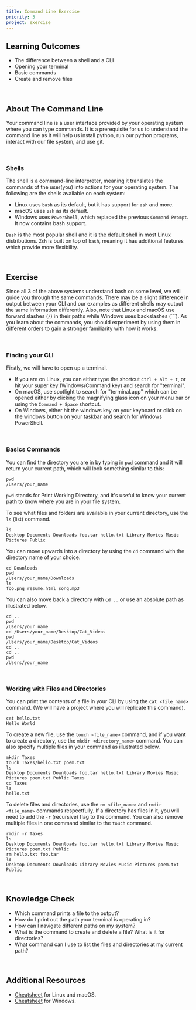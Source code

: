 ```yaml
---
title: Command Line Exercise
priority: 5
project: exercise
---
```


## Learning Outcomes

- The difference between a shell and a CLI
- Opening your terminal
- Basic commands
- Create and remove files

<br>

## About The Command Line

Your command line is a user interface provided by your operating system where you can type commands. It is a prerequisite for us to understand the command line as it will help us install python, run our python programs, interact with our file system, and use git.

<br>

### Shells

The shell is a command-line interpreter, meaning it translates the commands of the user(you) into actions for your operating system.
The following are the shells available on each system:

- Linux uses `bash` as its default, but it has support for `zsh` and more.
- macOS uses `zsh` as its default.
- Windows uses `PowerShell`, which replaced the previous `Command Prompt`. It now contains bash support.

`Bash` is the most popular shell and it is the default shell in most Linux distributions. `Zsh` is built on top of `bash`, meaning it has additional features which provide more flexibility.

<br>

## Exercise

Since all 3 of the above systems understand bash on some level, we will guide you through the same commands. There may be a slight difference in output between your CLI and our examples as different shells may output the same information differently. Also, note that Linux and macOS use forward slashes (`/`) in their paths while Windows uses backslashes (`\``). As you learn about the commands, you should experiment by using them in different orders to gain a stronger familiarity with how it works.

<br>

### Finding your CLI

Firstly, we will have to open up a terminal.

- If you are on Linux, you can either type the shortcut `ctrl + alt + t`, or hit your super key (Windows/Command key) and search for "terminal".
- On macOS, use spotlight to search for "terminal.app" which can be opened either by clicking the magnifying glass icon on your menu bar or using the `Command + Space` shortcut.
- On Windows, either hit the windows key on your keyboard or click on the windows button on your taskbar and search for Windows PowerShell.

<br>

### Basics Commands

You can find the directory you are in by typing in `pwd` command and it will return your current path, which will look something similar to this:

```.
pwd
/Users/your_name
```

`pwd` stands for Print Working Directory, and it's useful to know your current path to know where you are in your file system.

To see what files and folders are available in your current directory, use the `ls` (list) command.

```.
ls
Desktop Documents Downloads foo.tar hello.txt Library Movies Music Pictures Public
```

You can move upwards into a directory by using the `cd` command with the directory name of your choice.

```.
cd Downloads
pwd
/Users/your_name/Downloads
ls
foo.png resume.html song.mp3
```

You can also move back a directory with `cd ..` or use an absolute path as illustrated below.

```.
cd ..
pwd
/Users/your_name
cd /Users/your_name/Desktop/Cat_Videos
pwd
/Users/your_name/Desktop/Cat_Videos
cd ..
cd ..
pwd
/Users/your_name
```

<br>

### Working with Files and Directories

You can print the contents of a file in your CLI by using the `cat <file_name>` command. (We will have a project where you will replicate this command).

```.
cat hello.txt
Hello World
```

To create a new file, use the `touch <file_name>` command, and if you want to create a directory, use the `mkdir <directory_name>` command. You can also specify multiple files in your command as illustrated below.

```.
mkdir Taxes
touch Taxes/hello.txt poem.txt
ls
Desktop Documents Downloads foo.tar hello.txt Library Movies Music Pictures poem.txt Public Taxes
cd Taxes
ls
hello.txt
```

To delete files and directories, use the `rm <file_name>` and `rmdir <file_name>` commands respectfully. If a directory has files in it, you will need to add the `-r` (recursive) flag to the command. You can also remove multiple files in one command similar to the `touch` command.

```.
rmdir -r Taxes
ls
Desktop Documents Downloads foo.tar hello.txt Library Movies Music Pictures poem.txt Public
rm hello.txt foo.tar
ls
Desktop Documents Downloads Library Movies Music Pictures poem.txt Public
```

<br>

## Knowledge Check

- Which command prints a file to the output?
- How do I print out the path your terminal is operating in?
- How can I navigate different paths on my system?
- What is the command to create and delete a file? What is it for directories?
- What command can I use to list the files and directories at my current path?

<br>

## Additional Resources

- [Cheatsheet](https://www.guru99.com/linux-commands-cheat-sheet.html) for Linux and macOS.
- [Cheatsheet](https://serverspace.us/support/help/windows-cmd-commands-cheat-sheet/#:~:text=Windows%20CMD%20Commands%20Cheat%20Sheet%201%20Files%20and,Command%20Line%20Setup%20CLS%20-%20Clears%20screen%20) for Windows.
